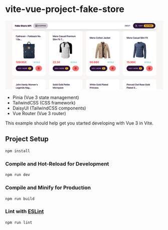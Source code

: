 # vite-vue-project-fake-store

![](sample.png)

* Pinia (Vue 3 state management)
* TailwindCSS (CSS framework)
* DaisyUI (TailwindCSS components)
* Vue Router (Vue 3 router)

This example should help get you started developing with Vue 3 in Vite.

## Project Setup

```sh
npm install
```

### Compile and Hot-Reload for Development

```sh
npm run dev
```

### Compile and Minify for Production

```sh
npm run build
```

### Lint with [ESLint](https://eslint.org/)

```sh
npm run lint
```
